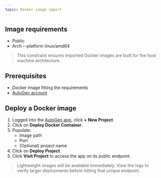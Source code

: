 ```yaml
---
topic: Docker image import
---
```


## Image requirements

- Public
- Arch --platform linux/amd64 
> This constraint ensures imported Docker images are built for the host machine architecture.


## Prerequisites

- Docker image fitting the requirements
- [AutoGen account](https://autogen.nodeops.network/)

## Deploy a Docker image

<!-- ![nginx example](../../Static/Gifs/docker-boilerplate.gif) app has changed, this is now out of date, missing the environment vars -->

1. Logged into the [AutoGen app](https://autogen.nodeops.network/), click **+ New Project**. 
2. Click on **Deploy Docker Container**.
3. Populate:
	- Image path
	- Port
	- (Optional) project name
4. Click on **Deploy Project**.
5. Click **Visit Project** to access the app on its public endpoint.

> Lightweight images will be available immediately.
> View the logs to verify larger deployments before hitting that unique endpoint.



